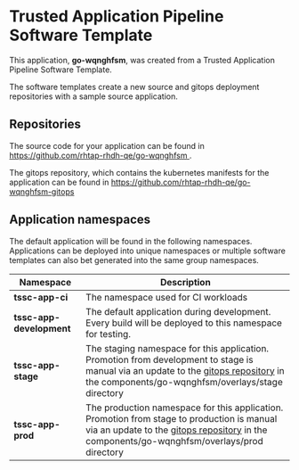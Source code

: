 # Trusted Application Pipeline Software Template

This application, **go-wqnghfsm**, was created from a Trusted Application Pipeline Software Template.

The software templates create a new source and gitops deployment repositories with a sample source application. 

## Repositories

The source code for your application can be found in [https://github.com/rhtap-rhdh-qe/go-wqnghfsm ](https://github.com/rhtap-rhdh-qe/go-wqnghfsm ).
 
The gitops repository, which contains the kubernetes manifests for the application can be found in 
[https://github.com/rhtap-rhdh-qe/go-wqnghfsm-gitops ](https://github.com/rhtap-rhdh-qe/go-wqnghfsm-gitops ) 

## Application namespaces 

The default application will be found in the following namespaces. Applications can be deployed into unique namespaces or multiple software templates can also bet generated into the same group namespaces.  

|  Namespace   |  Description   |  
| -------- | -------- |
| **tssc-app-ci** | The namespace used for CI workloads |
| **tssc-app-development** | The default application during development. Every build will be deployed to this namespace for testing. |
| **tssc-app-stage** | The staging namespace for this application. Promotion from development to stage is manual via an update to the [gitops repository](https://github.com/rhtap-rhdh-qe/go-wqnghfsm-gitops ) in the components/go-wqnghfsm/overlays/stage directory |
| **tssc-app-prod** | The production namespace for this application. Promotion from stage to production is manual via an update to the [gitops repository](https://github.com/rhtap-rhdh-qe/go-wqnghfsm-gitops ) in the components/go-wqnghfsm/overlays/prod directory |